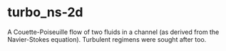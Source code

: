 turbo_ns-2d
===========

A Couette-Poiseuille flow of two fluids in a channel (as derived from the Navier-Stokes equation). Turbulent regimens were sought after too.
